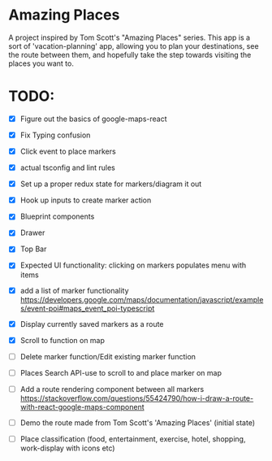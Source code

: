 # Amazing Places

A project inspired by Tom Scott's "Amazing Places" series.
This app is a sort of 'vacation-planning' app, allowing you to plan your destinations, see the route between them,
and hopefully take the step towards visiting the places you want to.

# TODO:
- [x] Figure out the basics of google-maps-react
- [x] Fix Typing confusion
- [x] Click event to place markers
- [x] actual tsconfig and lint rules
- [x] Set up a proper redux state for markers/diagram it out
- [x] Hook up inputs to create marker action
- [x] Blueprint components
- [x] Drawer
- [x] Top Bar
- [x] Expected UI functionality: clicking on markers populates menu with items
- [x] add a list of marker functionality
https://developers.google.com/maps/documentation/javascript/examples/event-poi#maps_event_poi-typescript
- [x] Display currently saved markers as a route
- [x] Scroll to function on map
- [ ] Delete marker function/Edit existing marker function
- [ ] Places Search API-use to scroll to and place marker on map
- [ ] Add a route rendering component between all markers https://stackoverflow.com/questions/55424790/how-i-draw-a-route-with-react-google-maps-component
- [ ] Demo the route made from Tom Scott's 'Amazing Places' (initial state)
- [ ] Place classification (food, entertainment, exercise, hotel, shopping, work-display with icons etc)


